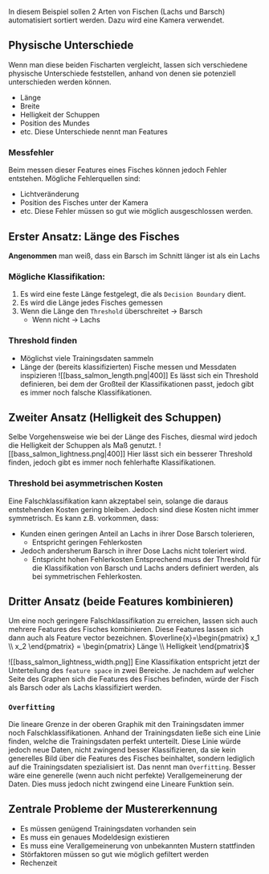 In diesem Beispiel sollen 2 Arten von Fischen (Lachs und Barsch) automatisiert sortiert werden. Dazu wird eine Kamera verwendet.

## Physische Unterschiede
Wenn man diese beiden Fischarten vergleicht, lassen sich verschiedene physische Unterschiede feststellen, anhand von denen sie potenziell unterschieden werden können.
- Länge
- Breite
- Helligkeit der Schuppen
- Position des Mundes
- etc.
Diese Unterschiede nennt man Features
### Messfehler
Beim messen dieser Features eines Fisches können jedoch Fehler entstehen. Mögliche Fehlerquellen sind:
- Lichtveränderung
- Position des Fisches unter der Kamera
- etc.
Diese Fehler müssen so gut wie möglich ausgeschlossen werden.

## Erster Ansatz: Länge des Fisches
**Angenommen** man weiß, dass ein Barsch im Schnitt länger ist als ein Lachs
### Mögliche Klassifikation:
1. Es wird eine feste Länge festgelegt, die als `Decision Boundary` dient.
2. Es wird die Länge jedes Fisches gemessen
3. Wenn die Länge den `Threshold` überschreitet -> Barsch
	- Wenn nicht -> Lachs
### Threshold finden
- Möglichst viele Trainingsdaten sammeln
- Länge der (bereits klassifizierten) Fische messen und Messdaten inspizieren
![[bass_salmon_length.png|400]]
Es lässt sich ein Threshold definieren, bei dem der Großteil der Klassifikationen passt, jedoch gibt es immer noch falsche Klassifikationen.

## Zweiter Ansatz (Helligkeit des Schuppen)
Selbe Vorgehensweise wie bei der Länge des Fisches, diesmal wird jedoch die Helligkeit der Schuppen als Maß genutzt.
![[bass_salmon_lightness.png|400]]
Hier lässt sich ein besserer Threshold finden, jedoch gibt es immer noch fehlerhafte Klassifikationen.

### Threshold bei asymmetrischen Kosten
Eine Falschklassifikation kann akzeptabel sein, solange die daraus entstehenden Kosten gering bleiben. Jedoch sind diese Kosten nicht immer symmetrisch. Es kann z.B. vorkommen, dass:
- Kunden einen geringen Anteil an Lachs in ihrer Dose Barsch tolerieren,
	- Entspricht geringen Fehlerkosten
- Jedoch andersherum Barsch in ihrer Dose Lachs nicht toleriert wird.
	- Entspricht hohen Fehlerkosten
Entsprechend muss der Threshold für die Klassifikation von Barsch und Lachs anders definiert werden, als bei symmetrischen Fehlerkosten.

## Dritter Ansatz (beide Features kombinieren)
Um eine noch geringere Falschklassifikation zu erreichen, lassen sich auch mehrere Features des Fisches kombinieren. Diese Features lassen sich dann auch als Feature vector bezeichnen.
$\overline{x}=\begin{pmatrix} x_1 \\ x_2 \end{pmatrix} = \begin{pmatrix} Länge \\ Helligkeit \end{pmatrix}$

![[bass_salmon_lightness_width.png]]
Eine Klassifikation entspricht jetzt der Unterteilung des `feature space` in zwei Bereiche. Je nachdem auf welcher Seite des Graphen sich die Features des Fisches befinden, würde der Fisch als Barsch oder als Lachs klassifiziert werden.

### `Overfitting`
Die lineare Grenze in der oberen Graphik mit den Trainingsdaten immer noch Falschklassifikationen. Anhand der Trainingsdaten ließe sich eine Linie finden, welche die Trainingsdaten perfekt unterteilt. Diese Linie würde jedoch neue Daten, nicht zwingend besser Klassifizieren, da sie kein generelles Bild über die Features des Fisches beinhaltet, sondern lediglich auf die Trainingsdaten spezialisiert ist.
Das nennt man `Overfitting`. 
Besser wäre eine generelle (wenn auch nicht perfekte) Verallgemeinerung der Daten. Dies muss jedoch nicht zwingend eine Lineare Funktion sein.

## Zentrale Probleme der Mustererkennung
- Es müssen genügend Trainingsdaten vorhanden sein
- Es muss ein genaues Modeldesign existieren
- Es muss eine Verallgemeinerung von unbekannten Mustern stattfinden
- Störfaktoren müssen so gut wie möglich gefiltert werden
- Rechenzeit